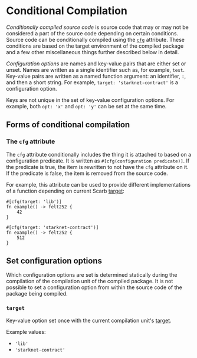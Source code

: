 # Conditional Compilation

_Conditionally compiled source code_ is source code that may or may not be considered a part of the source code
depending on certain conditions.
Source code can be conditionally compiled using the [`cfg`](#the-cfg-attribute) attribute.
These conditions are based on the target environment of the compiled package and a few other miscellaneous things
further described below in detail.

_Configuration options_ are names and key-value pairs that are either set or unset.
Names are written as a single identifier such as, for example, `test`.
Key-value pairs are written as a named function argument: an identifier, `:`, and then a short string.
For example, `target: 'starknet-contract'` is a configuration option.

Keys are not unique in the set of key-value configuration options.
For example, both `opt: 'x'` and `opt: 'y'` can be set at the same time.

## Forms of conditional compilation

### The `cfg` attribute

The `cfg` attribute conditionally includes the thing it is attached to based on a configuration predicate. It is written
as `#[cfg(configuration predicate)]`. If the predicate is true, the item is rewritten to not have the `cfg` attribute on
it. If the predicate is false, the item is removed from the source code.

For example, this attribute can be used to provide different implementations of a function depending on current
Scarb [target](./targets):

```cairo
#[cfg(target: 'lib')]
fn example() -> felt252 {
    42
}

#[cfg(target: 'starknet-contract')]
fn example() -> felt252 {
    512
}
```

## Set configuration options

Which configuration options are set is determined statically during the compilation of the compilation unit of the
compiled package.
It is not possible to set a configuration option from within the source code of the package being compiled.

### `target`

Key-value option set once with the current compilation unit's [target](./targets).

Example values:

- `'lib'`
- `'starknet-contract'`
